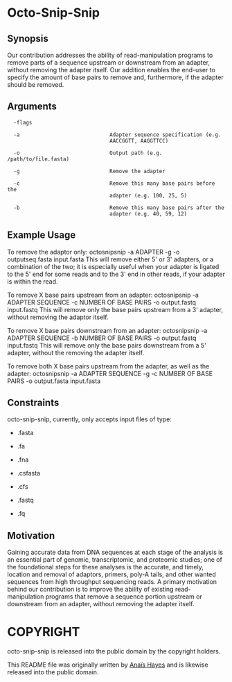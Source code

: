 # Octo-Snip-Snip

## Synopsis
Our contribution addresses the ability of read-manipulation programs to remove parts of a sequence upstream or downstream from an adapter, without removing the adapter itself. Our addition enables the end-user to specify the amount of base pairs to remove and, furthermore, if the adapter should be removed.

## Arguments
      -flags

      -a                             Adapter sequence specification (e.g.
                                     AACCGGTT, AAGGTTCC)

      -o                             Output path (e.g. /path/to/file.fasta)

      -g                             Remove the adapter

      -c                             Remove this many base pairs before the
                                     adapter (e.g. 100, 25, 5)

      -b                             Remove this many base pairs after the
                                     adapter (e.g. 40, 59, 12)

## Example Usage

To remove the adaptor only:
octosnipsnip -a ADAPTER -g -o outputseq.fasta input.fasta
This will remove either 5' or 3' adapters, or a combination of the two; it is especially useful when your adapter is ligated 
to the 5' end for some reads and to the 3' end in other reads, if your adapter is within the read.



To remove X base pairs upstream from an adapter:
octosnipsnip -a ADAPTER SEQUENCE -c NUMBER OF BASE PAIRS -o output.fastq input.fastq
This will remove only the base pairs upstream from a 3' adapter, without removing the adaptor itself.



To remove X base pairs downstream from an adapter:
octosnipsnip -a ADAPTER SEQUENCE -b NUMBER OF BASE PAIRS -o output.fastq input.fastq
This will remove only the base pairs downstream from a 5' adapter, without the removing the adapter itself.


To remove both X base pairs upstream from the adapter, as well as the adapter:
octosnipsnip -a ADAPTER SEQUENCE -g -c NUMBER OF BASE PAIRS -o output.fasta input.fasta


## Constraints
octo-snip-snip, currently, only accepts input files of type:
* .fasta
- .fa
+ .fna
- .csfasta
+ .cfs
* .fastq
+ .fq

## Motivation
Gaining accurate data from DNA sequences at each stage of the analysis is an essential part of genomic, transcriptomic, and proteomic studies; one of the foundational steps for these analyses is the accurate, and timely, location and removal of adaptors, primers, poly-A tails, and other wanted sequences from high throughput sequencing reads. A primary motivation behind our contribution is to improve the ability of existing read-manipulation programs that remove a sequence portion upstream or downstream from an adapter, without removing the adapter itself.


# COPYRIGHT

octo-snip-snip is released into the public domain by the copyright holders.

This README file was originally written by [Anaïs Hayes](https://github.com/ahayesfelts) and is likewise released into the public domain.
